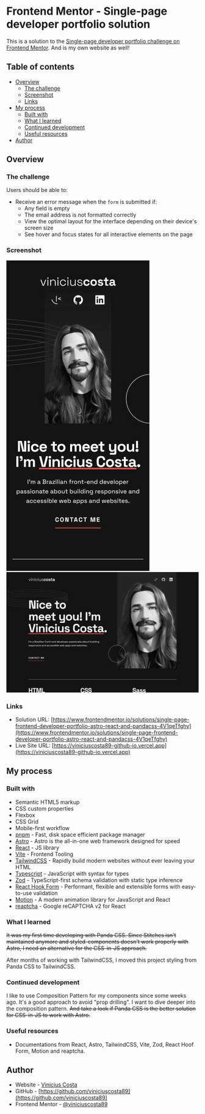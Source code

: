 # Frontend Mentor - Single-page developer portfolio solution

This is a solution to the [Single-page developer portfolio challenge on Frontend Mentor](https://www.frontendmentor.io/challenges/singlepage-developer-portfolio-bBVj2ZPi-x). And is my own website as well!

## Table of contents

- [Overview](#overview)
  - [The challenge](#the-challenge)
  - [Screenshot](#screenshot)
  - [Links](#links)
- [My process](#my-process)
  - [Built with](#built-with)
  - [What I learned](#what-i-learned)
  - [Continued development](#continued-development)
  - [Useful resources](#useful-resources)
- [Author](#author)

## Overview

### The challenge

Users should be able to:

- Receive an error message when the `form` is submitted if:
  - Any field is empty
  - The email address is not formatted correctly
  - View the optimal layout for the interface depending on their device's screen size
  - See hover and focus states for all interactive elements on the page

### Screenshot

![Mobile](./screenshot-mobile.jpg)
![Desktop](./screenshot-desktop.jpg)

### Links

- Solution URL: [https://www.frontendmentor.io/solutions/single-page-frontend-developer-portfolio-astro-react-and-pandacss-4V1qeTfghy](https://www.frontendmentor.io/solutions/single-page-frontend-developer-portfolio-astro-react-and-pandacss-4V1qeTfghy)
- Live Site URL: [https://viniciuscosta89-github-io.vercel.app](https://viniciuscosta89-github-io.vercel.app)

## My process

### Built with

- Semantic HTML5 markup
- CSS custom properties
- Flexbox
- CSS Grid
- Mobile-first workflow
- [pnpm](https://pnpm.io) - Fast, disk space efficient package manager
- [Astro](https://astro.build) - Astro is the all-in-one web framework designed for speed
- [React](https://reactjs.org/) - JS library
- [Vite](https://vitejs.dev) - Frontend Tooling
- [TailwindCSS](https://panda-css.com) - Rapidly build modern websites without ever leaving your HTML
- [Typescript](https://www.typescriptlang.org) - JavaScript with syntax for types
- [Zod](https://zod.dev) - TypeScript-first schema validation with static type inference
- [React Hook Form](https://www.react-hook-form.com) - Performant, flexible and extensible forms with easy-to-use validation
- [Motion](https://motion.dev/) - A modern animation library for JavaScript and React
- [reaptcha](https://github.com/sarneeh/reaptcha) - Google reCAPTCHA v2 for React

### What I learned

~~It was my first time developing with Panda CSS. Since Stitches isn't maintained anymore and styled-components doesn't work properly with Astro, I need an alternative for the CSS-in-JS approach.~~

After months of working with TailwindCSS, I moved this project styling from Panda CSS to TailwindCSS.

### Continued development

I like to use Composition Pattern for my components since some weeks ago. It's a good approach to avoid "prop drilling". I want to dive deeper into the composition pattern. ~~And take a look if Panda CSS is the better solution for CSS-in-JS to work with Astro.~~

### Useful resources

- Documentations from React, Astro, TailwindCSS, Vite, Zod, React Hoof Form, Motion and reaptcha.

## Author

- Website - [Vinicius Costa](https://viniciuscosta.dev/)
- GitHub - [https://github.com/viniciuscosta89](https://github.com/viniciuscosta89)
- Frontend Mentor - [@viniciuscosta89](https://www.frontendmentor.io/profile/viniciuscosta89)
